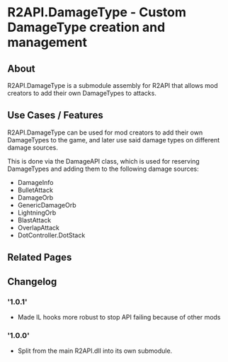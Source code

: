 # R2API.DamageType - Custom DamageType creation and management

## About

R2API.DamageType is a submodule assembly for R2API that allows mod creators to add their own DamageTypes to attacks.

## Use Cases / Features

R2API.DamageType can be used for mod creators to add their own DamageTypes to the game, and later use said damage types on different damage sources.

This is done via the DamageAPI class, which is used for reserving DamageTypes and adding them to the following damage sources:
* DamageInfo
* BulletAttack
* DamageOrb
* GenericDamageOrb
* LightningOrb
* BlastAttack
* OverlapAttack
* DotController.DotStack

## Related Pages

## Changelog

### '1.0.1'
* Made IL hooks more robust to stop API failing because of other mods

### '1.0.0'
* Split from the main R2API.dll into its own submodule.
